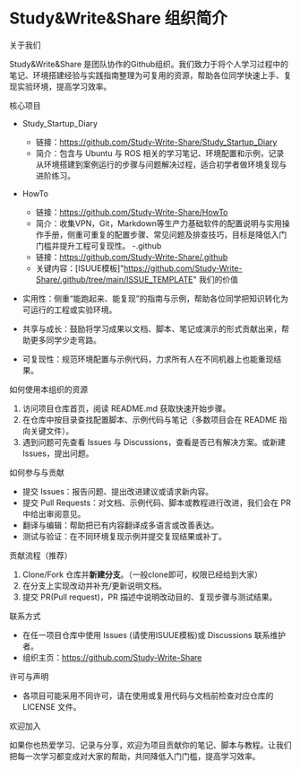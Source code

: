 # Study&Write&Share 组织简介

关于我们

Study&Write&Share 是团队协作的Github组织。我们致力于将个人学习过程中的笔记、环境搭建经验与实践指南整理为可复用的资源，帮助各位同学快速上手、复现实验环境，提高学习效率。

核心项目

- Study_Startup_Diary
  - 链接：https://github.com/Study-Write-Share/Study_Startup_Diary
  - 简介：包含与 Ubuntu 与 ROS 相关的学习笔记、环境配置和示例，记录从环境搭建到案例运行的步骤与问题解决过程，适合初学者做环境复现与进阶练习。

- HowTo
  - 链接：https://github.com/Study-Write-Share/HowTo
  - 简介：收集VPN，Git，Markdown等生产力基础软件的配置说明与实用操作手册，侧重可重复的配置步骤、常见问题及排查技巧，目标是降低入门门槛并提升工程可复现性。
-.github
  - 链接：https://github.com/Study-Write-Share/.github
  - 关键内容：[ISUUE模板]"https://github.com/Study-Write-Share/.github/tree/main/ISSUE_TEMPLATE"
我们的价值

- 实用性：侧重“能跑起来、能复现”的指南与示例，帮助各位同学把知识转化为可运行的工程或实验环境。
- 共享与成长：鼓励将学习成果以文档、脚本、笔记或演示的形式贡献出来，帮助更多同学少走弯路。
- 可复现性：规范环境配置与示例代码，力求所有人在不同机器上也能重现结果。

如何使用本组织的资源

1. 访问项目仓库首页，阅读 README.md 获取快速开始步骤。
2. 在仓库中按目录查找配置脚本、示例代码与笔记（多数项目会在 README 指向关键文件）。
3. 遇到问题可先查看 Issues 与 Discussions，查看是否已有解决方案。或新建Issues，提出问题。

如何参与与贡献

- 提交 Issues：报告问题、提出改进建议或请求新内容。
- 提交 Pull Requests：对文档、示例代码、脚本或教程进行改进，我们会在 PR 中给出审阅意见。
- 翻译与编辑：帮助把已有内容翻译成多语言或改善表达。
- 测试与验证：在不同环境复现示例并提交复现结果或补丁。

贡献流程（推荐）

1. Clone/Fork 仓库并**新建分支**。（一般clone即可，权限已经给到大家）
2. 在分支上实现改动并补充/更新说明文档。
3. 提交 PR(Pull request)，PR 描述中说明改动目的、复现步骤与测试结果。

联系方式

- 在任一项目仓库中使用 Issues (请使用ISUUE模板)或 Discussions 联系维护者。
- 组织主页：https://github.com/Study-Write-Share

许可与声明

- 各项目可能采用不同许可，请在使用或复用代码与文档前检查对应仓库的 LICENSE 文件。

欢迎加入

如果你也热爱学习、记录与分享，欢迎为项目贡献你的笔记、脚本与教程。让我们把每一次学习都变成对大家的帮助，共同降低入门门槛，提高学习效率。


